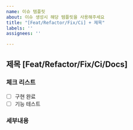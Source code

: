 ```yaml
---
name: 이슈 템플릿
about: 이슈 생성시 해당 템플릿을 사용해주세요
title: "[Feat/Refactor/Fix/Ci] + 제목"
labels: ''
assignees: ''

---
```


## 제목 [Feat/Refactor/Fix/Ci/Docs]
### 체크 리스트
- [ ] 구현 완료
- [ ] 기능 테스트
### 세부내용
